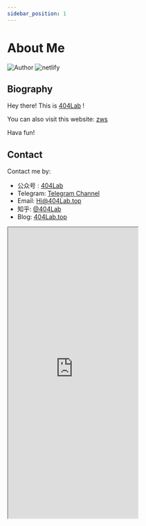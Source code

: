 ```yaml
---
sidebar_position: 1
---
```


# About Me

<!-- ![](https://picgo-1259617372.cos.ap-beijing.myqcloud.com/Picgo/202109051019063.svg) -->

![Author](https://picgo-1259617372.cos.ap-beijing.myqcloud.com/logo_chen_%E7%B4%AB%E8%89%B2.svg)
![netlify](https://api.netlify.com/api/v1/badges/62b2ea8d-7e62-49d1-bb5a-b507b01377af/deploy-status)

## Biography

Hey there! This is [404Lab](https://mp.weixin.qq.com/s/ytNsiyIjCb-URVLY90uSMw) !

You can also visit this website: [zws](short.404lab.top)

Hava fun!

## Contact

Contact me by:

- 公众号 : [404Lab](https://picgo-1259617372.cos.ap-beijing.myqcloud.com/Picgo/202109050953203.png)
- Telegram: [Telegram Channel](https://t.me/EnjoyDigitalLife)
- Email: [Hi@404Lab.top](mailto:Hi@404Lab.top)
- 知乎: [@404Lab](https://www.zhihu.com/people/li-kang-ning)
- Blog: [404Lab.top](https://mp.weixin.qq.com/s/ytNsiyIjCb-URVLY90uSMw)

<!-- ![](https://picgo-1259617372.cos.ap-beijing.myqcloud.com/Picgo/202109051029424.jpeg) -->
<div id="airConditioning">
<iframe height="670" scrolling="no" src="https://ac.yunyoujun.cn"></iframe>
 </div>
